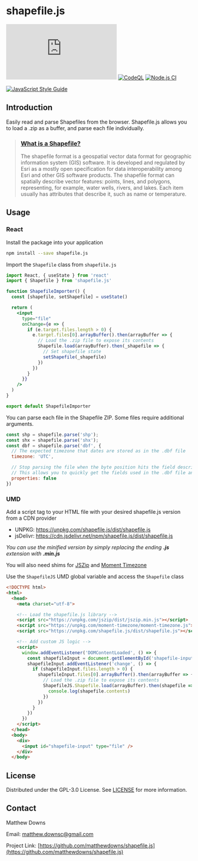 # shapefile.js

[![Libraries.io dependency status for latest release](https://img.shields.io/librariesio/release/npm/shapefile.js)](https://img.shields.io/librariesio/release/npm/shapefile.js)
[![CodeQL](https://github.com/matthewdowns/shapefile.js/actions/workflows/codeql-analysis.yml/badge.svg)](https://github.com/matthewdowns/shapefile.js/actions/workflows/codeql-analysis.yml)
[![Node.js CI](https://github.com/matthewdowns/shapefile.js/actions/workflows/node.js.yml/badge.svg)](https://github.com/matthewdowns/shapefile.js/actions/workflows/node.js.yml)

[![JavaScript Style Guide](https://cdn.rawgit.com/standard/standard/master/badge.svg)](https://github.com/standard/standard)



## Introduction

Easily read and parse Shapefiles from the browser. Shapefile.js allows you to load a .zip as a buffer,
and parse each file individually.

> ### [What is a Shapefile?](https://en.wikipedia.org/wiki/Shapefile)
>
> The shapefile format is a geospatial vector data format for geographic information system (GIS) software.
> It is developed and regulated by Esri as a mostly open specification for data interoperability among Esri
> and other GIS software products. The shapefile format can spatially describe vector features: points,
> lines, and polygons, representing, for example, water wells, rivers, and lakes. Each item usually has
> attributes that describe it, such as name or temperature.




## Usage

### React

Install the package into your application
```bash
npm install --save shapefile.js
```

Import the `Shapefile` class from `shapefile.js`
```jsx
import React, { useState } from 'react'
import { Shapefile } from 'shapefile.js'

function ShapefileImporter() {
  const [shapefile, setShapefile] = useState()

  return (
    <input
      type="file"
      onChange={e => {
        if (e.target.files.length > 0) {
          e.target.files[0].arrayBuffer().then(arrayBuffer => {
            // Load the .zip file to expose its contents
            Shapefile.load(arrayBuffer).then(_shapefile => {
              // Set shapefile state
              setShapefile(_shapefile)
            })
          })
        }
      }}
    />
  )
}

export default ShapefileImporter
```

You can parse each file in the Shapefile ZIP. Some files require additional arguments.
```js
const shp = shapefile.parse('shp');
const shx = shapefile.parse('shx');
const dbf = shapefile.parse('dbf', {
  // The expected timezone that dates are stored as in the .dbf file
  timezone: 'UTC',

  // Stop parsing the file when the byte position hits the field descriptors terminator
  // This allows you to quickly get the fields used in the .dbf file and ignore the remainder of the file
  properties: false
})
```

### UMD

Add a script tag to your HTML file with your desired shapefile.js version from a CDN provider
- UNPKG: https://unpkg.com/shapefile.js/dist/shapefile.js
- jsDelivr: https://cdn.jsdelivr.net/npm/shapefile.js/dist/shapefile.js

_You can use the minified version by simply replacing the ending **.js** extension with **.min.js**_

You will also need shims for [JSZip](https://github.com/Stuk/jszip) and [Moment Timezone](https://github.com/moment/moment-timezone)

Use the `ShapefileJS` UMD global variable and access the `Shapefile` class
```html
<!DOCTYPE html>
<html>
  <head>
    <meta charset="utf-8">

    <!-- Load the shapefile.js library -->
    <script src="https://unpkg.com/jszip/dist/jszip.min.js"></script>
    <script src="https://unpkg.com/moment-timezone/moment-timezone.js"></script>
    <script src="https://unpkg.com/shapefile.js/dist/shapefile.js"></script>

    <!-- Add custom JS logic -->
    <script>
      window.addEventListener('DOMContentLoaded', () => {
        const shapefileInput = document.getElementById('shapefile-input')
        shapefileInput.addEventListener('change', () => {
          if (shapefileInput.files.length > 0) {
            shapefileInput.files[0].arrayBuffer().then(arrayBuffer => {
              // Load the .zip file to expose its contents
              ShapefileJS.Shapefile.load(arrayBuffer).then(shapefile => {
                console.log(shapefile.contents)
              })
            })
          }
        })
      })
    </script>
  </head>
  <body>
    <div>
      <input id="shapefile-input" type="file" />
    </div>
  </body>
```




## License

Distributed under the GPL-3.0 License. See [LICENSE](https://github.com/matthewdowns/shapefile.js/tree/main/LICENSE) for more information.




## Contact

Matthew Downs

Email: [matthew.downsc@gmail.com](mailto:matthew.downsc@gmail.com)

Project Link: [https://github.com/matthewdowns/shapefile.js](https://github.com/matthewdowns/shapefile.js)
